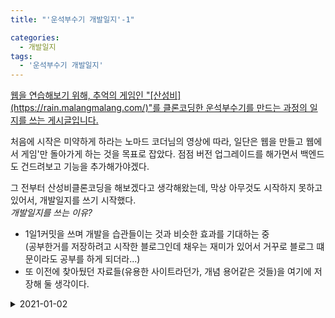 ```yaml
---
title: "'운석부수기 개발일지'-1"

categories:
  - 개발일지
tags:
  - '운석부수기 개발일지'
---
```

<div markdown = 1>
<u>웹을 연습해보기 위해, 추억의 게임인 "[산성비](https://rain.malangmalang.com/)"를 클론코딩한 운석부수기를 만드는 과정의 일지를 쓰는 게시글입니다.</u>

처음에 시작은 미약하게 하라는 노마드 코더님의 영상에 따라, 일단은 웹을 만들고 웹에서 게임'만
돌아가게 하는 것을 목표로 잡았다. 점점 버전 업그레이드를 해가면서 백엔드도 건드려보고 기능을 추가해가야겠다.

그 전부터 산성비클론코딩을 해보겠다고 생각해왔는데, 막상 아무것도 시작하지 못하고 있어서, 개발일지를 쓰기 시작했다.  
_개발일지를 쓰는 이유?_
- 1일1커밋을 쓰며 개발을 습관들이는 것과 비슷한 효과를 기대하는 중  
  (공부한거를 저장하려고 시작한 블로그인데 채우는 재미가 있어서 거꾸로 블로그 떄문이라도 공부를 하게 되더라...)
- 또 이전에 찾아뒀던 자료들(유용한 사이트라던가, 개념 용어같은 것들)을 여기에 저장해 둘 생각이다. 

<details>
<summary>2021-01-02</summary>
<div markdown = 1>

__엔트리 저작권 가이드__  
초등학생에게 과외하는 엔트리의 오브젝트들이 귀엽고 내가 만들려는 산성비 게임과 잘 어울릴 것 같아서 [엔트리 저작권 가이드](https://www.playentry.org/data/%EC%97%94%ED%8A%B8%EB%A6%AC_%EC%A0%80%EC%9E%91%EA%B6%8C%EA%B0%80%EC%9D%B4%EB%93%9C_v5.0_190806.pdf)를 찾아보았고, 그 중에서 오브젝트와 관련한 저작권 가이드를 찾을 수 있었다.

__투명 배경의 이미지 파일을 만들기 위한 사이트를 찾았다:__  
[https://www.remove.bg/](https://www.remove.bg/)  
자동으로 이미지 파일의 배경을 날려준다

__HTML과 CSS에 익숙하지 않은 나를 위한 사이트__  
- [http://webberstudy.com/html-css](http://webberstudy.com/html-css)
- [https://www.inflearn.com/course/html-css-강좌](https://www.inflearn.com/course/html-css-%EA%B0%95%EC%A2%8C)

__운석부수기 컨셉에 어울리는 이미지파일만 찾느라 시간만 허비하는 것 같아, 구현부터 해야겠다는 생각을 함__
1. 애국가 텍스트 파일로 따놓기
2. html/css/javascript로 6단계 속도조절 만들고, 단어 통쨰로 떨어지게 하기 + 일정선 넘으면 사라지게 하기

3. 화면안에 있는 것들을 효율적으로 처리할 수 있도록 자료구조 만들기
4. 입력을 받으면 사라지게 할 수 있도록 한다.